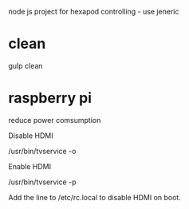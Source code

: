 node js project for hexapod controlling - use jeneric

# clean

gulp clean

# raspberry pi

reduce power comsumption

Disable HDMI

/usr/bin/tvservice -o

Enable HDMI

/usr/bin/tvservice -p

Add the line to /etc/rc.local to disable HDMI on boot.